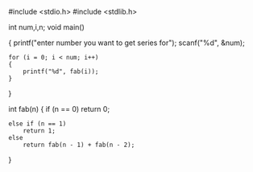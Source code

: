 #include <stdio.h>
#include <stdlib.h>


int num,i,n;
void main()

{
    printf("enter number you want to get series for");
    scanf("%d", &num);

    for (i = 0; i < num; i++)
    {
        printf("%d", fab(i));
    }
}

int fab(n)
{
    if (n == 0)
        return 0;
    
    else if (n == 1)
        return 1;
    else
        return fab(n - 1) + fab(n - 2);
}
